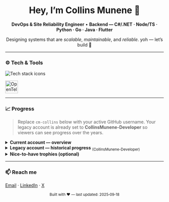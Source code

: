 <!-- Profile Header -->

<div align="center">
  <h1>Hey, I’m Collins Munene <span>👋</span></h1>
  <p><strong>DevOps & Site Reliability Engineer</strong> • <strong>Backend — C#/.NET · Node/TS · Python · Go · Java · Flutter</strong></p>
  <p>Designing systems that are <em>scalable</em>, <em>maintainable</em>, and <em>reliable</em>. yoh — let’s build 🚀</p>
</div>

---

### ⚙️ Tech & Tools

<!-- Clean, reliable icon strip via skillicons (renders on GitHub) -->

<p>
  <img src="https://skillicons.dev/icons?i=dotnet,azure,aws,docker,kubernetes,github,linux,nginx,redis,postgres,csharp,nodejs,ts,python,bash,grafana,prometheus&perline=9" alt="Tech stack icons"/>
</p>

<!-- Extras / not in skillicons: OpenTelemetry -->

<p>
  <img src="https://cdn.simpleicons.org/opentelemetry" height="40" alt="OpenTelemetry"/>
</p>

---

### 📈 Progress

> Replace `cm-collins` below with your active GitHub username. Your legacy account is already set to **CollinsMunene-Developer** so viewers can see progress over the years.

<details>
<summary><b>Current account — overview</b></summary>

<p>
  <img src="https://github-readme-stats.vercel.app/api?username=<current-username>&show_icons=true&theme=transparent&hide_border=true" alt="GitHub Stats (current)" />
</p>
<p>
  <img src="https://streak-stats.demolab.com?user=<current-username>&theme=transparent&hide_border=true" alt="GitHub Streak (current)" />
</p>
<p>
  <img src="https://github-readme-activity-graph.vercel.app/graph?username=<current-username>&theme=github-compact&hide_border=true" alt="Activity Graph (current)" />
</p>
<p>
  <img src="https://github-readme-stats.vercel.app/api/top-langs/?username=<current-username>&layout=compact&theme=transparent&hide_border=true" alt="Top Languages (current)" />
</p>
</details>

<details>
<summary><b>Legacy account — historical progress</b> <sub>(CollinsMunene-Developer)</sub></summary>

<p>
  <img src="https://github-readme-stats.vercel.app/api?username=CollinsMunene-Developer&show_icons=true&theme=transparent&hide_border=true" alt="GitHub Stats (legacy)" />
</p>
<p>
  <img src="https://streak-stats.demolab.com?user=CollinsMunene-Developer&theme=transparent&hide_border=true" alt="GitHub Streak (legacy)" />
</p>
<p>
  <img src="https://github-readme-activity-graph.vercel.app/graph?username=CollinsMunene-Developer&theme=github-compact&hide_border=true" alt="Activity Graph (legacy)" />
</p>
</details>

<details>
<summary><b>Nice-to-have trophies (optional)</b></summary>

<p>
  <img src="https://github-profile-trophy.vercel.app/?username=<current-username>&theme=flat&no-frame=true&column=6" alt="GitHub Trophies"/>
</p>
</details>

---

### 📫 Reach me

[Email](mailto:dev-collins@outlook.com) · [LinkedIn](https://www.linkedin.com/in/collins-munene-547365299/) · [X](https://x.com/collins63760613)

<!-- Footer -->

<div align="center">
  <sub>Built with ❤️ — last updated: 2025‑09‑18</sub>
</div>
